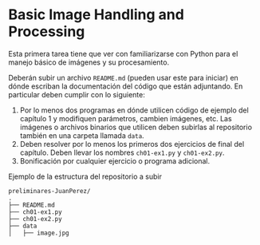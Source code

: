 # Basic Image Handling and Processing

Esta primera tarea tiene que ver con familiarizarse con Python para el manejo básico de imágenes y su 
procesamiento.

Deberán subir un archivo ``README.md`` (pueden usar este para iniciar) en dónde escriban la documentación del código que están adjuntando. En particular deben cumplir con lo siguiente:

1. Por lo menos dos programas en dónde utilicen código de ejemplo del capítulo 1 y modifiquen parámetros, cambien imágenes, etc. Las imágenes o archivos binarios que utilicen deben subirlas al repositorio también en una carpeta llamada ``data``.
2. Deben resolver por lo menos los primeros dos ejercicios de final del capítulo. Deben llevar los nombres ``ch01-ex1.py`` y ``ch01-ex2.py``. 
3. Bonificación por cualquier ejercicio o programa adicional.

Ejemplo de la estructura del repositorio a subir

	preliminares-JuanPerez/
	.
	├── README.md
	├── ch01-ex1.py
	├── ch01-ex2.py
	├── data
	│   ├── image.jpg
